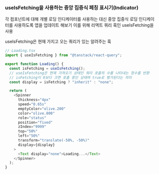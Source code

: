 ### useIsFetching을 사용하는 중앙 집중식 페칭 표시기(Indicator)

각 컴포넌트에 대해 개별 로딩 인디케이터를 사용하는 대신 중앙 집중식 로딩 인디케이터를 사용하도록 앱을 업데이트 해보기
이를 위해 리액트 쿼리 훅인 useIsFetching을 사용

useIsFetching은 현재 가지고 오는 쿼리가 있는 알려주는 훅

```js
// Loading.tsx
import { useIsFetching } from "@tanstack/react-query";

export function Loading() {
  const isFetching = useIsFetching();
  // useIsFetching은 현재 가져오기 상태인 쿼리 호출의 수를 나타내는 정수를 반환
  // isFetching이 0보다 크면 호출 중인 상태며 true로 평가된다는 의미
  const display = isFetching ? "inherit" : "none";

  return (
    <Spinner
      thickness="4px"
      speed="0.65s"
      emptyColor="olive.200"
      color="olive.800"
      role="status"
      position="fixed"
      zIndex="9999"
      top="50%"
      left="50%"
      transform="translate(-50%, -50%)"
      display={display}
    >
      <Text display="none">Loading...</Text>
    </Spinner>
  );
}
```
